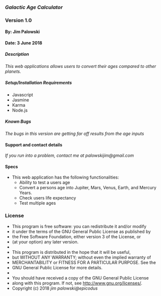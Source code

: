 ### _Galactic Age Calculator_
### Version 1.0
#### By: Jim Palowski
#### Date: 3 June 2018

##### Description
_This web applications allows users to convert their ages compared to other planets._

##### Setup/Installation Requirements
* Javascript
* Jasmine
* Karma
* Node.js
##### Known Bugs
_The bugs in this version are getting far off results from the age inputs_

#### Support and contact details
_If you run into a problem, contact me at palowskijim@gmail.com_

#### Specs
- This web application has the following functionalities:
  * Ability to test a users age
  * Convert a persons age into Jupiter, Mars, Venus, Earth, and Mercury Years.
  * Check users life expectancy
  * Test multiple ages

### License
* This program is free software: you can redistribute it and/or modify
* it under the terms of the GNU General Public License as published by
* the Free Software Foundation, either version 3 of the License, or
* (at your option) any later version.
*
* This program is distributed in the hope that it will be useful,
* but WITHOUT ANY WARRANTY; without even the implied warranty of
* MERCHANTABILITY or FITNESS FOR A PARTICULAR PURPOSE.  See the
* GNU General Public License for more details.
*
* You should have received a copy of the GNU General Public License
* along with this program.  If not, see <http://www.gnu.org/licenses/>.
* Copyright (c) 2018 _jim palowski@epicodus_
####
